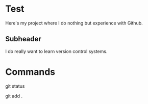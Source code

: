 # Test

Here's my project where I do nothing but experience with Github. 

## Subheader
 
I do really want to learn version control systems.

# Commands 

git status 

git add .
